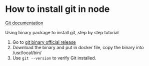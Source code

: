 # How to install git in node

[Git documentation](https://git-scm.com/book/en/v2/Getting-Started-Installing-Git)

Using binary package to install git, step by step tutorial

1. Go to [git binary official release](https://github.com/git/git/releases)
2. Download the binary and put in docker file, copy the binary into /usr/local/bin/
3. Use `git --version` to verify Git installed.
